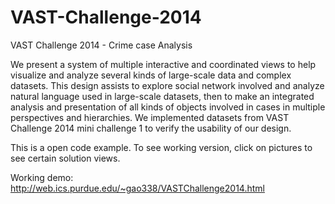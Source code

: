 # VAST-Challenge-2014
VAST Challenge 2014 - Crime case Analysis


We present a system of multiple interactive and coordinated views to help visualize and analyze several kinds of large-scale data and complex datasets. This design assists to explore social network involved and analyze natural language used in large-scale datasets, then to make an integrated analysis and presentation of all kinds of objects involved in cases in multiple perspectives and hierarchies. We implemented datasets from VAST Challenge 2014 mini challenge 1 to verify the usability of our design.

This is a open code example. To see working version, click on pictures to see certain solution views.

Working demo: http://web.ics.purdue.edu/~gao338/VASTChallenge2014.html
